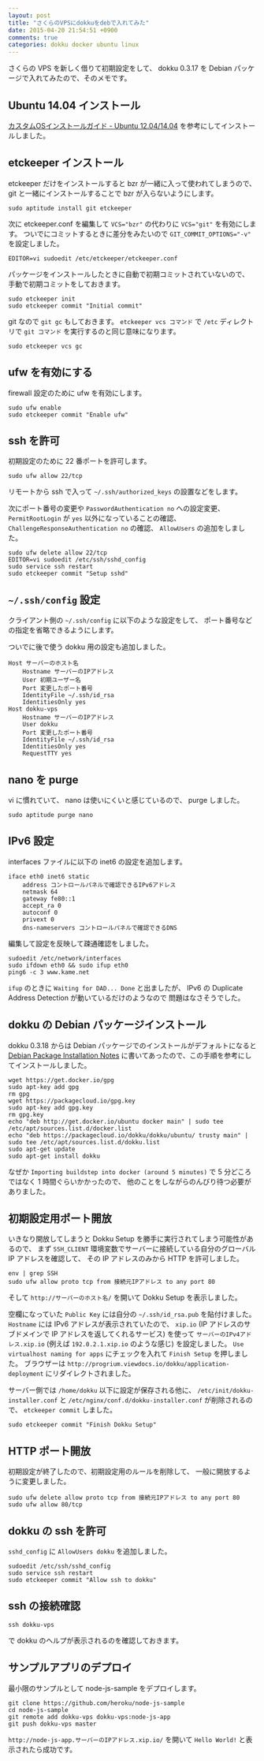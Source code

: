 ```yaml
---
layout: post
title: "さくらのVPSにdokkuをdebで入れてみた"
date: 2015-04-20 21:54:51 +0900
comments: true
categories: dokku docker ubuntu linux
---
```

さくらの VPS を新しく借りて初期設定をして、
dokku 0.3.17 を Debian パッケージで入れてみたので、そのメモです。

<!--more-->

## Ubuntu 14.04 インストール

[カスタムOSインストールガイド - Ubuntu 12.04/14.04](https://help.sakura.ad.jp/app/answers/detail/a_id/2403 "カスタムOSインストールガイド - Ubuntu 12.04/14.04")
を参考にしてインストールしました。

## etckeeper インストール

etckeeper だけをインストールすると bzr が一緒に入って使われてしまうので、
git と一緒にインストールすることで bzr が入らないようにします。

    sudo aptitude install git etckeeper

次に etckeeper.conf を編集して `VCS="bzr"` の代わりに `VCS="git"` を有効にします。
ついでにコミットするときに差分をみたいので `GIT_COMMIT_OPTIONS="-v"` を設定しました。

    EDITOR=vi sudoedit /etc/etckeeper/etckeeper.conf

パッケージをインストールしたときに自動で初期コミットされていないので、
手動で初期コミットをしておきます。

    sudo etckeeper init
    sudo etckeeper commit "Initial commit"

git なので `git gc` もしておきます。
`etckeeper vcs コマンド` で `/etc` ディレクトリで `git コマンド` を実行するのと同じ意味になります。

    sudo etckeeper vcs gc

## ufw を有効にする

firewall 設定のために ufw を有効にします。

    sudo ufw enable
    sudo etckeeper commit "Enable ufw"

## ssh を許可

初期設定のために 22 番ポートを許可します。

    sudo ufw allow 22/tcp

リモートから ssh で入って `~/.ssh/authorized_keys` の設置などをします。

次にポート番号の変更や
`PasswordAuthentication no` への設定変更、
`PermitRootLogin` が `yes` 以外になっていることの確認、
`ChallengeResponseAuthentication no` の確認、
`AllowUsers` の追加をしました。

    sudo ufw delete allow 22/tcp
    EDITOR=vi sudoedit /etc/ssh/sshd_config
    sudo service ssh restart
    sudo etckeeper commit "Setup sshd"

## `~/.ssh/config` 設定

クライアント側の `~/.ssh/config` に以下のような設定をして、
ポート番号などの指定を省略できるようにします。

ついでに後で使う dokku 用の設定も追加しました。

    Host サーバーのホスト名
    	Hostname サーバーのIPアドレス
    	User 初期ユーザー名
    	Port 変更したポート番号
    	IdentityFile ~/.ssh/id_rsa
    	IdentitiesOnly yes
    Host dokku-vps
    	Hostname サーバーのIPアドレス
    	User dokku
    	Port 変更したポート番号
    	IdentityFile ~/.ssh/id_rsa
    	IdentitiesOnly yes
    	RequestTTY yes

## nano を purge

vi に慣れていて、
nano は使いにくいと感じているので、
purge しました。

    sudo aptitude purge nano

## IPv6 設定

interfaces ファイルに以下の inet6 の設定を追加します。

    iface eth0 inet6 static
    	address コントロールパネルで確認できるIPv6アドレス
    	netmask 64
    	gateway fe80::1
    	accept_ra 0
    	autoconf 0
    	privext 0
    	dns-nameservers コントロールパネルで確認できるDNS

編集して設定を反映して疎通確認をしました。

    sudoedit /etc/network/interfaces
    sudo ifdown eth0 && sudo ifup eth0
	ping6 -c 3 www.kame.net

`ifup` のときに `Waiting for DAD... Done` と出ましたが、
IPv6 の Duplicate Address Detection が動いているだけのようなので
問題はなさそうでした。

## dokku の Debian パッケージインストール

dokku 0.3.18 からは Debian パッケージでのインストールがデフォルトになると
[Debian Package Installation Notes](http://progrium.viewdocs.io/dokku/getting-started/install/debian "Debian Package Installation Notes")
に書いてあったので、この手順を参考にしてインストールしました。

    wget https://get.docker.io/gpg
    sudo apt-key add gpg
	rm gpg
	wget https://packagecloud.io/gpg.key
	sudo apt-key add gpg.key
	rm gpg.key
    echo "deb http://get.docker.io/ubuntu docker main" | sudo tee /etc/apt/sources.list.d/docker.list
    echo "deb https://packagecloud.io/dokku/dokku/ubuntu/ trusty main" | sudo tee /etc/apt/sources.list.d/dokku.list
    sudo apt-get update
    sudo apt-get install dokku

なぜか
`Importing buildstep into docker (around 5 minutes)`
で 5 分どころではなく 1 時間ぐらいかかったので、
他のことをしながらのんびり待つ必要がありました。

## 初期設定用ポート開放

いきなり開放してしまうと Dokku Setup を勝手に実行されてしまう可能性があるので、
まず `SSH_CLIENT` 環境変数でサーバーに接続している自分のグローバル IP アドレスを確認して、
その IP アドレスのみから HTTP を許可しました。

    env | grep SSH
    sudo ufw allow proto tcp from 接続元IPアドレス to any port 80

そして `http://サーバーのホスト名/` を開いて Dokku Setup を表示しました。

空欄になっていた `Public Key` には自分の `~/.ssh/id_rsa.pub` を貼付けました。
`Hostname` には IPv6 アドレスが表示されていたので、
`xip.io` (IP アドレスのサブドメインで IP アドレスを返してくれるサービス) を使って
`サーバーのIPv4アドレス.xip.io` (例えば `192.0.2.1.xip.io` のような感じ) を設定しました。
`Use virtualhost naming for apps` にチェックを入れて
`Finish Setup` を押しました。
ブラウザーは `http://progrium.viewdocs.io/dokku/application-deployment` にリダイレクトされました。

サーバー側では
`/home/dokku` 以下に設定が保存される他に、
`/etc/init/dokku-installer.conf` と `/etc/nginx/conf.d/dokku-installer.conf` が削除されるので、
`etckeeper commit` しました。

    sudo etckeeper commit "Finish Dokku Setup"

## HTTP ポート開放

初期設定が終了したので、初期設定用のルールを削除して、
一般に開放するように変更しました。

    sudo ufw delete allow proto tcp from 接続元IPアドレス to any port 80
    sudo ufw allow 80/tcp

## dokku の ssh を許可

`sshd_config` に `AllowUsers dokku` を追加しました。

    sudoedit /etc/ssh/sshd_config
    sudo service ssh restart
	sudo etckeeper commit "Allow ssh to dokku"

## ssh の接続確認

    ssh dokku-vps

で dokku のヘルプが表示されるのを確認しておきます。

## サンプルアプリのデプロイ

最小限のサンプルとして node-js-sample をデプロイします。

    git clone https://github.com/heroku/node-js-sample
    cd node-js-sample
    git remote add dokku-vps dokku-vps:node-js-app
    git push dokku-vps master

`http://node-js-app.サーバーのIPアドレス.xip.io/` を開いて
`Hello World!` と表示されたら成功です。
